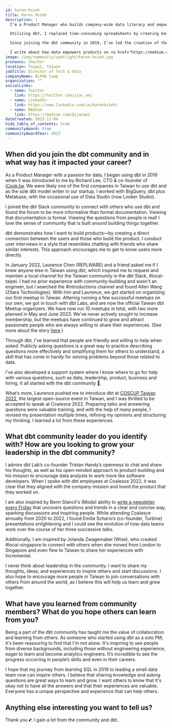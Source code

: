 ```yaml
---
id: karen-hsieh
title: Karen Hsieh
description: |
  I’m a Product Manager who builds company-wide data literacy and empowers the product team to create values for people and grow the company.

  Utilizing dbt, I replaced time-consuming spreadsheets by creating key business metric dashboards that improved data literacy, enabling conversations about product and business.

  Since joining the dbt community in 2019, I’ve led the creation of the #local-taiwan dbt Slack channel, organized 10 <a href="https://www.meetup.com/taipei-dbt-meetup/" title="Taipei dbt Meetups" target="_blank" rel=“noreferrer”>Taipei dbt Meetups</a> and <a title="spoken at Coalesce 2022" href="https://youtu.be/VMlrT4wXTgg" target="_blank" rel=“noreferrer”>spoken at Coalesce 2022</a>.

  I write about how data empowers products on <a href="https://medium.com/@ijacwei" title="Medium" target="_blank" rel=“noreferrer”>Medium</a>. I focus on understanding how users utilize and think about the product based on facts.
image: /img/community/spotlight/karen-hsieh.jpg
pronouns: she/her
location: Taipei, Taiwan
jobTitle: Director of Tech & Data
companyName: ALPHA Camp
organization: ""
socialLinks:
  - name: Twitter
    link: https://twitter.com/ijac_wei
  - name: LinkedIn
    link: https://www.linkedin.com/in/karenhsieh/
  - name: Medium
    link: https://medium.com/@ijacwei
dateCreated: 2023-11-04
hide_table_of_contents: true
communityAward: true
communityAwardYear: 2023
---
```


## When did you join the dbt community and in what way has it impacted your career?

As a Product Manager with a passion for data, I began using dbt in 2019 when it was introduced to me by Richard Lee, CTO & co-founder of [iCook.tw](http://icook.tw/). We were likely one of the first companies in Taiwan to use dbt and as the sole dbt model writer in our startup, I worked with BigQuery, dbt plus Metabase, with the occasional use of Data Studio (now Looker Studio).

I joined the dbt Slack community to connect with others who use dbt and found the forum to be more informative than formal documentation. Viewing that documentation is formal. Viewing the questions from people is real! I love the sense of community that is built around building things together.

dbt demonstrates how I want to build products—by creating a direct connection between the users and those who build the product. I conduct user interviews in a style that resembles chatting with friends who share similar interests. This approach encourages me to get to know users more directly.

In January 2022, Laurence Chen (REPLWARE) and a friend asked me if I knew anyone else in Taiwan using dbt, which inspired me to request and maintain a local channel for the Taiwan community in the dbt Slack, #local-taipei. I had no prior experience with community-building and wasn't an engineer, but I searched the #introductions channel and found Allen Wang (Zitara Technologies). With him and Laurence, we got started on organizing our first meetup in Taiwan. Aftering running a few successful meetups on our own, we got in touch with dbt Labs, and are now the official Taiwan dbt Meetup organizers. We have now run 10 meetups in total, with two more planned in May and June 2023. We've never actively sought to increase membership, but the meetups have continued to grow and attract passionate people who are always willing to share their experiences. (See more about the story [here](https://medium.com/dbt-local-taiwan/how-does-dbt-local-taipei-get-started-ff58489c80fa).)

Through dbt, I've learned that people are friendly and willing to help when asked. Publicly asking questions is a great way to practice describing questions more effectively and simplifying them for others to understand, a skill that has come in handy for solving problems beyond those related to data.

I've also developed a support system where I know where to go for help with various questions, such as data, leadership, product, business and hiring. It all started with the dbt community 💜.

What’s more, Laurence pushed me to introduce dbt at [COSCUP Taiwan 2022](https://coscup.org/2022/zh-TW/session/SRKVLQ), the largest open-source event in Taiwan, and I was thrilled to be accepted to speak at Coalesce 2022. Preparing talks and answering questions were valuable training, and with the help of many people, I revised my presentation multiple times, refining my opinions and structuring my thinking. I learned a lot from these experiences.

## What dbt community leader do you identify with? How are you looking to grow your leadership in the dbt community?

I admire dbt Lab’s co-founder Tristan Handy’s openness to chat and share his thoughts, as well as his open-minded approach to product-building and his mission to encourage data analysts to work more like software developers. When I spoke with dbt employees at Coalesce 2022, it was clear that they aligned with the company mission and loved the product that they worked on.

I am also inspired by Benn Stancil's (Mode) ability to [write a newsletter every Friday](https://benn.substack.com/) that uncovers questions and trends in a clear and concise way, sparking discussions and inspiring people. While attending Coalesce annually from 2020 to 2022, I found Emilie Schario’s (co-founder, Turbine) presentations enlightening and I could see the evolution of how data teams work over the course of her three successive talks.

Additionally, I am inspired by Jolanda Zwagemaker (Wise), who created #local-singapore to connect with others when she moved from London to Singapore and even flew to Taiwan to share her experiences with Incremental.

I never think about leadership in the community. I want to share my thoughts, ideas, and experiences to inspire others and start discussions. I also hope to encourage more people in Taiwan to join conversations with others from around the world, as I believe this will help us learn and grow together.

## What have you learned from community members? What do you hope others can learn from you?

Being a part of the dbt community has taught me the value of collaboration and learning from others. As someone who started using dbt as a solo PM, it's been reassuring to find that I'm not alone. It's inspiring to see people from diverse backgrounds, including those without engineering experience, eager to learn and become analytics engineers. It’s incredible to see the progress occurring in people’s skills and even in their careers.

I hope that my journey from learning SQL in 2019 to leading a small data team now can inspire others. I believe that sharing knowledge and asking questions are great ways to learn and grow. I want others to know that it's okay not to have all the answers and that their experiences are valuable. Everyone has a unique perspective and experience that can help others.

## Anything else interesting you want to tell us?

Thank you 💕. I gain a lot from the community and dbt. 
